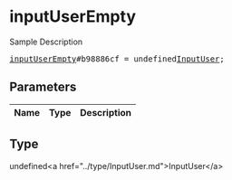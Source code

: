 # inputUserEmpty

Sample Description

<pre>
<a href="../constructor/inputUserEmpty.md">inputUserEmpty</a>#b98886cf = undefined<a href="../type/InputUser.md">InputUser</a>;
</pre>

## Parameters

| Name | Type | Description |
|------|:----:|-------------|

## Type

undefined&lt;a href=&#34;../type/InputUser.md&#34;&gt;InputUser&lt;/a&gt;
